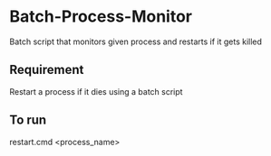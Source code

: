 # Batch-Process-Monitor
Batch script that monitors given process and restarts if it gets killed


## Requirement

Restart a process if it dies using a batch script

## To run

restart.cmd <process_name>
